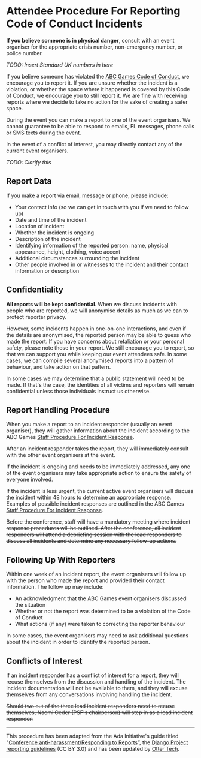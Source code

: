 # Attendee Procedure For Reporting Code of Conduct Incidents

**If you believe someone is in physical danger**, consult with an event organiser for the appropriate crisis number, non-emergency number, or police number.

*TODO: Insert Standard UK numbers in here*

If you believe someone has violated the [ABC Games Code of Conduct](https://github.com/naxelauk/abcgames-code-of-conduct/code_of_conduct.md), we encourage you to report it. If you are unsure whether the incident is a violation, or whether the space where it happened is covered by this Code of Conduct, we encourage you to still report it. We are fine with receiving reports where we decide to take no action for the sake of creating a safer space.

During the event you can make a report to one of the event organisers. We cannot guarantee to be able to respond to emails, FL messages, phone calls or SMS texts during the event.

In the event of a conflict of interest, you may directly contact any of the current event organisers.

*TODO: Clarify this*


## Report Data

If you make a report via email, message or phone, please include:

* Your contact info (so we can get in touch with you if we need to follow up)
* Date and time of the incident
* Location of incident
* Whether the incident is ongoing
* Description of the incident
* Identifying information of the reported person: name, physical appearance, height, clothing, voice accent
* Additional circumstances surrounding the incident
* Other people involved in or witnesses to the incident and their contact information or description

## Confidentiality

**All reports will be kept confidential**. When we discuss incidents with people who are reported, we will anonymise details as much as we can to protect reporter privacy.

However, some incidents happen in one-on-one interactions, and even if the details are anonymised, the reported person may be able to guess who made the report. If you have concerns about retaliation or your personal safety, please note those in your report. We still encourage you to report, so that we can support you while keeping our event attendees safe. In some cases, we can compile several anonymised reports into a pattern of behaviour, and take action on that pattern.

In some cases we may determine that a public statement will need to be made. If that's the case, the identities of all victims and reporters will remain confidential unless those individuals instruct us otherwise.

## Report Handling Procedure

When you make a report to an incident responder (usually an event organiser), they will gather information about the incident according to the ABC Games [Staff Procedure For Incident Response](https://github.com/naxelauk/abcgames-code-of-conduct/Staff%20Procedure%20for%20incident%20handling.md). 


After an incident responder takes the report, they will immediately consult with the other event organisers at the event.

If the incident is ongoing and needs to be immediately addressed, any one of the event organisers may take appropriate action to ensure the safety of everyone involved.

If the incident is less urgent, the current active event organisers will discuss the incident within 48 hours to determine an appropriate response. Examples of possible incident responses are outlined in the ABC Games [Staff Procedure For Incident Response](https://github.com/naxelauk/abcgames-code-of-conduct/Staff%20Procedure%20for%20incident%20handling.md).

~~Before the conference, staff will have a mandatory meeting where incident response procedures will be outlined. After the conference, all incident responders will attend a debriefing session with the lead responders to discuss all incidents and determine any necessary follow-up actions.~~

## Following Up With Reporters

Within one week of an incident report, the event organisers will follow up with the person who made the report and provided their contact information. The follow up may include:

* An acknowledgment that the ABC Games event organisers discussed the situation
* Whether or not the report was determined to be a violation of the Code of Conduct
* What actions (if any) were taken to correcting the reporter behaviour

In some cases, the event organisers may need to ask additional questions about the incident in order to identify the reported person.

## Conflicts of Interest

If an incident responder has a conflict of interest for a report, they will recuse themselves from the discussion and handling of the incident. The incident documentation will not be available to them, and they will excuse themselves from any conversations involving handling the incident.

~~Should two out of the three lead incident responders need to recuse themselves, Naomi Ceder (PSF's chairperson) will step in as a lead incident responder.~~

---

This procedure has been adapted from the Ada Initiative's guide titled "[Conference anti-harassment/Responding to Reports](http://geekfeminism.wikia.com/wiki/Conference_anti-harassment/Responding_to_reports)”, the [Django Project reporting guidelines](https://www.djangoproject.com/conduct/reporting/) (CC BY 3.0) and has been updated by [Otter Tech](https://otter.technology/).
<!--stackedit_data:
eyJoaXN0b3J5IjpbMTQxNDE5MjgzNV19
-->